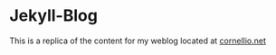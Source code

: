 # Jekyll-Blog

This is a replica of the content for my weblog located at [cornellio.net](http://cornellio.net)

